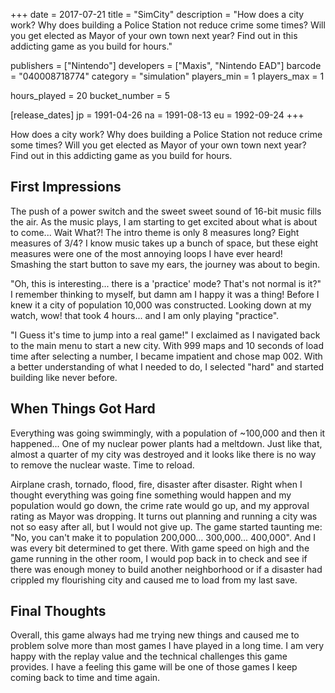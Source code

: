 +++
date = 2017-07-21
title = "SimCity"
description = "How does a city work?  Why does building a Police Station not reduce crime some times?  Will you get elected as Mayor of your own town next year?  Find out in this addicting game as you build for hours."

publishers = ["Nintendo"]
developers = ["Maxis", "Nintendo EAD"]
barcode = "040008718774"
category = "simulation"
players_min = 1
players_max = 1

hours_played = 20
bucket_number = 5

[release_dates]
	jp = 1991-04-26
	na = 1991-08-13
	eu = 1992-09-24
+++

How does a city work?  Why does building a Police Station not reduce crime some times?  Will you get elected as Mayor of your own town next year?  Find out in this addicting game as you build for hours.

## First Impressions

The push of a power switch and the sweet sweet sound of 16-bit music fills the air.  As the music plays, I am starting to get excited about what is about to come... Wait What?! The intro theme is only 8 measures long?  Eight measures of 3/4? I know music takes up a bunch of space, but these eight measures were one of the most annoying loops I have ever heard! Smashing the start button to save my ears, the journey was about to begin.

"Oh, this is interesting... there is a 'practice' mode?  That's not normal is it?" I remember thinking to myself, but damn am I happy it was a thing!  Before I knew it a city of population 10,000 was constructed.  Looking down at my watch, wow! that took 4 hours... and I am only playing "practice".

"I Guess it's time to jump into a real game!" I exclaimed as I navigated back to the main menu to start a new city.  With 999 maps and 10 seconds of load time after selecting a number, I became impatient and chose map 002.  With a better understanding of what I needed to do, I selected "hard" and started building like never before.

## When Things Got Hard

Everything was going swimmingly, with a population of ~100,000 and then it happened... One of my nuclear power plants had a meltdown.  Just like that, almost a quarter of my city was destroyed and it looks like there is no way to remove the nuclear waste.  Time to reload.

Airplane crash, tornado, flood, fire, disaster after disaster.  Right when I thought everything was going fine something would happen and my population would go down, the crime rate would go up, and my approval rating as Mayor was dropping.  It turns out planning and running a city was not so easy after all, but I would not give up.  The game started taunting me: "No, you can't make it to population 200,000... 300,000... 400,000".  And I was every bit determined to get there.  With game speed on high and the game running in the other room, I would pop back in to check and see if there was enough money to build another neighborhood or if a disaster had crippled my flourishing city and caused me to load from my last save.

## Final Thoughts

Overall, this game always had me trying new things and caused me to problem solve more than most games I have played in a long time.  I am very happy with the replay value and the technical challenges this game provides.  I have a feeling this game will be one of those games I keep coming back to time and time again.